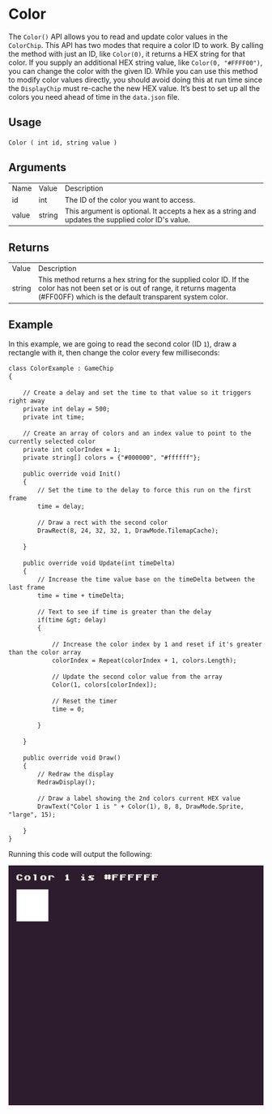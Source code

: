 # Color

The `Color()` API allows you to read and update color values in the `ColorChip`. This API has two modes that require a color ID to work. By calling the method with just an ID, like `Color(0)`, it returns a HEX string for that color. If you supply an additional HEX string value, like `Color(0, "#FFFF00")`, you can change the color with the given ID. While you can use this method to modify color values directly, you should avoid doing this at run time since the `DisplayChip` must re-cache the new HEX value. It’s best to set up all the colors you need ahead of time in the `data.json` file.

## Usage

`Color ( int id, string value )`

## Arguments

<table>
  <tr>
    <td>Name</td>
    <td>Value</td>
    <td>Description</td>
  </tr>
  <tr>
    <td>id</td>
    <td>int</td>
    <td>The ID of the color you want to access.</td>
  </tr>
  <tr>
    <td>value</td>
    <td>string</td>
    <td>This argument is optional. It accepts a hex as a string and updates the supplied color ID's value.</td>
  </tr>
</table>


## Returns

<table>
  <tr>
    <td>Value</td>
    <td>Description</td>
  </tr>
  <tr>
    <td>string</td>
    <td>This method returns a hex string for the supplied color ID. If the color has not been set or is out of range, it returns magenta (#FF00FF) which is the default transparent system color.</td>
  </tr>
</table>


## Example

In this example, we are going to read the second color (ID `1`), draw a rectangle with it, then change the color every few milliseconds:

    class ColorExample : GameChip
    {

        // Create a delay and set the time to that value so it triggers right away
        private int delay = 500;
        private int time;

        // Create an array of colors and an index value to point to the currently selected color
        private int colorIndex = 1;
        private string[] colors = {"#000000", "#ffffff"};

        public override void Init()
        {
            // Set the time to the delay to force this run on the first frame
            time = delay;

            // Draw a rect with the second color
            DrawRect(8, 24, 32, 32, 1, DrawMode.TilemapCache);

        }

        public override void Update(int timeDelta)
        { 
            // Increase the time value base on the timeDelta between the last frame
            time = time + timeDelta;

            // Text to see if time is greater than the delay
            if(time &gt; delay)
            {
                
                // Increase the color index by 1 and reset if it's greater than the color array
                colorIndex = Repeat(colorIndex + 1, colors.Length);

                // Update the second color value from the array
                Color(1, colors[colorIndex]);

                // Reset the timer
                time = 0;

            }

        }

        public override void Draw()
        { 
            // Redraw the display
            RedrawDisplay();

            // Draw a label showing the 2nd colors current HEX value
            DrawText("Color 1 is " + Color(1), 8, 8, DrawMode.Sprite, "large", 15);

        }
    }

Running this code will output the following:

<p style="text-align:center"><img src="images/ColorOutput_image_0.png" /></p>


